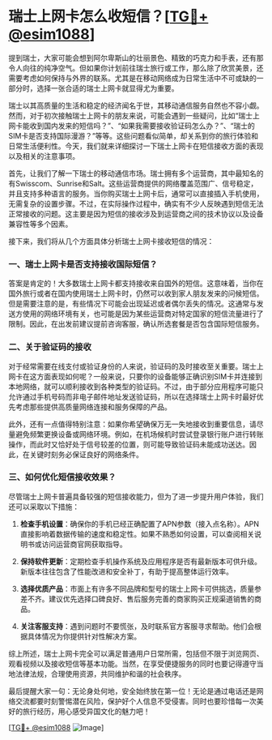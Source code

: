 # 瑞士上网卡怎么收短信？[[TG💪+ @esim1088](https://t.me/s/esim1088)]

提到瑞士，大家可能会想到阿尔卑斯山的壮丽景色、精致的巧克力和手表，还有那令人向往的纯净空气。但如果你计划前往瑞士旅行或工作，那么除了欣赏美景，还需要考虑如何保持与外界的联系。尤其是在移动网络成为日常生活中不可或缺的一部分时，选择一张合适的瑞士上网卡就显得尤为重要。

瑞士以其高质量的生活和稳定的经济闻名于世，其移动通信服务自然也不容小觑。然而，对于初次接触瑞士上网卡的朋友来说，可能会遇到一些疑问，比如“瑞士上网卡能收到国内发来的短信吗？”、“如果我需要接收验证码怎么办？”、“瑞士的SIM卡是否支持国际漫游？”等等。这些问题看似简单，却关系到你的旅行体验和日常生活便利性。今天，我们就来详细探讨一下瑞士上网卡在短信接收方面的表现以及相关的注意事项。

首先，让我们了解一下瑞士的移动通信市场。瑞士拥有多个运营商，其中最知名的有Swisscom、Sunrise和Salt。这些运营商提供的网络覆盖范围广、信号稳定，并且支持多种语言的服务。当你购买瑞士上网卡后，通常可以直接插入手机使用，无需复杂的设置步骤。不过，在实际操作过程中，确实有不少人反映遇到短信无法正常接收的问题。这主要是因为短信的接收涉及到运营商之间的技术协议以及设备兼容性等多个因素。

接下来，我们将从几个方面具体分析瑞士上网卡接收短信的情况：

### 一、瑞士上网卡是否支持接收国际短信？

答案是肯定的！大多数瑞士上网卡都支持接收来自国外的短信。这意味着，当你在国外旅行或者在国内使用瑞士上网卡时，仍然可以收到家人朋友发来的问候短信。但是需要注意的是，有些情况下可能会出现延迟或者偶尔丢失的情况。这通常与发送方使用的网络环境有关，也可能是因为某些运营商对特定国家的短信流量进行了限制。因此，在出发前建议提前咨询客服，确认所选套餐是否包含国际短信服务。

### 二、关于验证码的接收

对于经常需要在线支付或验证身份的人来说，验证码的及时接收至关重要。瑞士上网卡在这方面表现如何呢？一般来说，只要你的设备能够正确识别SIM卡并连接到本地网络，就可以顺利接收到各种类型的验证码。不过，由于部分应用程序可能只允许通过手机号码而非电子邮件地址发送验证码，所以在选择瑞士上网卡时最好优先考虑那些提供高质量网络连接和服务保障的产品。

此外，还有一点值得特别注意：如果你希望确保万无一失地接收到重要信息，请尽量避免频繁更换设备或网络环境。例如，在机场候机时尝试登录银行账户进行转账操作，而此时又恰好处于信号较差的位置，则可能导致验证码未能成功送达。因此，在关键时刻务必保证良好的网络条件。

### 三、如何优化短信接收效果？

尽管瑞士上网卡普遍具备较强的短信接收能力，但为了进一步提升用户体验，我们还可以采取以下措施：

1. **检查手机设置**：确保你的手机已经正确配置了APN参数（接入点名称）。APN直接影响着数据传输的速度和稳定性。如果不熟悉如何设置，可以查阅相关说明书或访问运营商官网获取指导。
   
2. **保持软件更新**：定期检查手机操作系统及应用程序是否有最新版本可供升级。新版本往往包含了性能改进和安全补丁，有助于提高整体运行效率。

3. **选择优质产品**：市面上有许多不同品牌和型号的瑞士上网卡可供挑选，质量参差不齐。建议优先选择口碑良好、售后服务完善的商家购买正规渠道销售的商品。

4. **关注客服支持**：遇到问题时不要慌张，及时联系官方客服寻求帮助。他们会根据具体情况为你提供针对性解决方案。

综上所述，瑞士上网卡完全可以满足普通用户日常所需，包括但不限于浏览网页、观看视频以及接收短信等基本功能。当然，在享受便捷服务的同时也要记得遵守当地法律法规，合理使用资源，共同维护和谐的社会秩序。

最后提醒大家一句：无论身处何地，安全始终放在第一位！无论是通过电话还是网络交流都要时刻警惕潜在风险，保护好个人信息不受侵害。同时也要珍惜每一次美好的旅行经历，用心感受异国文化的魅力吧！

[[TG💪+ @esim1088](https://t.me/s/esim1088) ![Image](https://i.postimg.cc/4NQfJmqS/Snipaste-2025-05-13-00-14-12.png)]